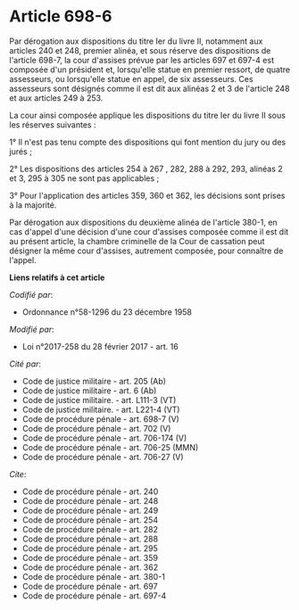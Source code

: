 # Article 698-6

Par dérogation aux dispositions du titre Ier du livre II, notamment aux articles 240 et 248, premier alinéa, et sous réserve
des dispositions de l'article 698-7, la cour d'assises prévue par les articles 697 et 697-4 est composée d'un président et,
lorsqu'elle statue en premier ressort, de quatre assesseurs, ou lorsqu'elle statue en appel, de six assesseurs. Ces
assesseurs sont désignés comme il est dit aux alinéas 2 et 3 de l'article 248 et aux articles 249 à 253. 

La cour ainsi composée applique les dispositions du titre Ier du livre II sous les réserves suivantes : 

1° Il n'est pas tenu compte des dispositions qui font mention du jury ou des jurés ; 

2° Les dispositions des articles 254 à 267
, 282, 288 à 292, 293, alinéas 2 et 3, 295 à 305 ne sont pas applicables ; 

3° Pour l'application des articles 359, 360 et 362, les décisions sont prises à la majorité. 

Par dérogation aux dispositions du deuxième alinéa de l'article 380-1, en cas d'appel d'une décision d'une cour d'assises
composée comme il est dit au présent article, la chambre criminelle de la Cour de cassation peut désigner la même cour
d'assises, autrement composée, pour connaître de l'appel.

**Liens relatifs à cet article**

_Codifié par_:

  - Ordonnance n°58-1296 du 23 décembre 1958

_Modifié par_:

  - Loi n°2017-258 du 28 février 2017 - art. 16

_Cité par_:

  - Code de justice militaire - art. 205 (Ab)
  - Code de justice militaire - art. 6 (Ab)
  - Code de justice militaire. - art. L111-3 (VT)
  - Code de justice militaire. - art. L221-4 (VT)
  - Code de procédure pénale - art. 698-7 (V)
  - Code de procédure pénale - art. 702 (V)
  - Code de procédure pénale - art. 706-174 (V)
  - Code de procédure pénale - art. 706-25 (MMN)
  - Code de procédure pénale - art. 706-27 (V)

_Cite_:

  - Code de procédure pénale - art. 240
  - Code de procédure pénale - art. 248
  - Code de procédure pénale - art. 249
  - Code de procédure pénale - art. 254
  - Code de procédure pénale - art. 282
  - Code de procédure pénale - art. 288
  - Code de procédure pénale - art. 295
  - Code de procédure pénale - art. 359
  - Code de procédure pénale - art. 362
  - Code de procédure pénale - art. 380-1
  - Code de procédure pénale - art. 697
  - Code de procédure pénale - art. 697-4
